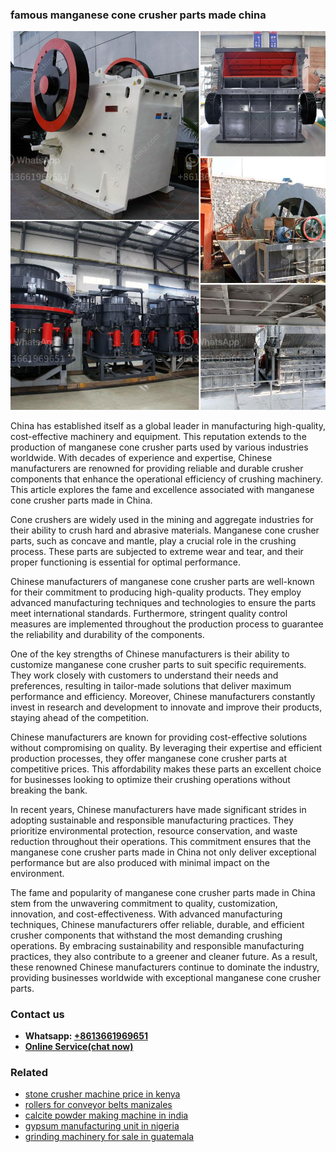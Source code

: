 <h3>famous manganese cone crusher parts made china</h3><img src='1708499493.jpg' alt=''><p>China has established itself as a global leader in manufacturing high-quality, cost-effective machinery and equipment. This reputation extends to the production of manganese cone crusher parts used by various industries worldwide. With decades of experience and expertise, Chinese manufacturers are renowned for providing reliable and durable crusher components that enhance the operational efficiency of crushing machinery. This article explores the fame and excellence associated with manganese cone crusher parts made in China.</p><p>Cone crushers are widely used in the mining and aggregate industries for their ability to crush hard and abrasive materials. Manganese cone crusher parts, such as concave and mantle, play a crucial role in the crushing process. These parts are subjected to extreme wear and tear, and their proper functioning is essential for optimal performance.</p><p>Chinese manufacturers of manganese cone crusher parts are well-known for their commitment to producing high-quality products. They employ advanced manufacturing techniques and technologies to ensure the parts meet international standards. Furthermore, stringent quality control measures are implemented throughout the production process to guarantee the reliability and durability of the components.</p><p>One of the key strengths of Chinese manufacturers is their ability to customize manganese cone crusher parts to suit specific requirements. They work closely with customers to understand their needs and preferences, resulting in tailor-made solutions that deliver maximum performance and efficiency. Moreover, Chinese manufacturers constantly invest in research and development to innovate and improve their products, staying ahead of the competition.</p><p>Chinese manufacturers are known for providing cost-effective solutions without compromising on quality. By leveraging their expertise and efficient production processes, they offer manganese cone crusher parts at competitive prices. This affordability makes these parts an excellent choice for businesses looking to optimize their crushing operations without breaking the bank.</p><p>In recent years, Chinese manufacturers have made significant strides in adopting sustainable and responsible manufacturing practices. They prioritize environmental protection, resource conservation, and waste reduction throughout their operations. This commitment ensures that the manganese cone crusher parts made in China not only deliver exceptional performance but are also produced with minimal impact on the environment.</p><p>The fame and popularity of manganese cone crusher parts made in China stem from the unwavering commitment to quality, customization, innovation, and cost-effectiveness. With advanced manufacturing techniques, Chinese manufacturers offer reliable, durable, and efficient crusher components that withstand the most demanding crushing operations. By embracing sustainability and responsible manufacturing practices, they also contribute to a greener and cleaner future. As a result, these renowned Chinese manufacturers continue to dominate the industry, providing businesses worldwide with exceptional manganese cone crusher parts.</p><h3>Contact us</h3><ul><li><strong>Whatsapp:&nbsp;<a href="https://wa.me/8613661969651">+8613661969651</a></strong></li><li><a href="https://swt.shibang-china.com/?git&amp;zhl&amp;famous manganese cone crusher parts made china"><strong>Online Service(chat now)</strong></a></li></ul><h3>Related</h3><ul><li><a href='stone crusher machine price in kenya.md'>stone crusher machine price in kenya</a></li><li><a href='rollers for conveyor belts manizales.md'>rollers for conveyor belts manizales</a></li><li><a href='calcite powder making machine in india.md'>calcite powder making machine in india</a></li><li><a href='gypsum manufacturing unit in nigeria.md'>gypsum manufacturing unit in nigeria</a></li><li><a href='grinding machinery for sale in guatemala.md'>grinding machinery for sale in guatemala</a></li></ul>